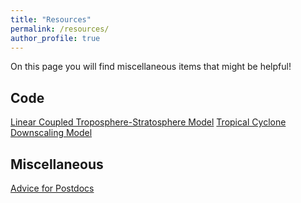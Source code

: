 ```yaml
---
title: "Resources"
permalink: /resources/
author_profile: true
---
```


On this page you will find miscellaneous items that might be helpful!

## Code
[Linear Coupled Troposphere-Stratosphere Model](https://github.com/linjonathan/linear_coupled_trop_strat)
[Tropical Cyclone Downscaling Model](https://github.com/linjonathan/tropical_cyclone_risk)

## Miscellaneous
[Advice for Postdocs](https://linjonathan.github.io/pdfs/Resources_for_Postdocs.pdf)
